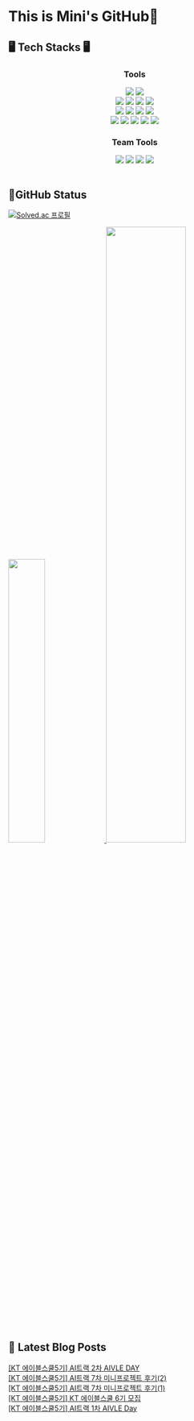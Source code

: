 # This is Mini's GitHub👋

## 🖥️ Tech Stacks 🖥️
<h3 align="center">Tools</h3>
 <div align="center">
  <img src="https://img.shields.io/badge/Python-3776AB?style=flat-square&logo=Python&logoColor=white">
  <img src="https://img.shields.io/badge/Java-007396?style=flat-square&logo=java&logoColor=white"> 
 
 </div>
 
 <div align="center">
   <img src="https://img.shields.io/badge/django-092E20?style=flat-square&logo=django&logoColor=white">
   <img src="https://img.shields.io/badge/mysql-4479A1?style=fflat-square&logo=mysql&logoColor=white"> 
   <img src="https://img.shields.io/badge/sqlite-003B57?style=fflat-square&logo=sqlite&logoColor=white"> 
   <img src="https://img.shields.io/badge/amazonec2-FF9900.svg?style=flat-square&logo=amazonec2&logoColor=white"/>
 </div>

 <div align="center">
   <img src="https://img.shields.io/badge/jupyter-F37626.svg?style=flat-square&logo=jupyter&logoColor=white"/>
  <img src="https://img.shields.io/badge/googlecolab-F9AB00.svg?style=flat-square&logo=googlecolabr&logoColor=white"/>
   <img src="https://img.shields.io/badge/intellijidea-000000.svg?style=flat-square&logo=intellijidea&logoColor=white"/>
  <img src="https://img.shields.io/badge/pycharm-000000.svg?style=flat-square&logo=pycharm&logoColor=white"/>
 </div>

 <div align="center">
   <img src="https://img.shields.io/badge/pandas-150458.svg?style=flat-square&logo=pandas&logoColor=white"/>
   <img src="https://img.shields.io/badge/numpy-013243.svg?style=flat-square&logo=numpy&logoColor=white"/>
   <img src="https://img.shields.io/badge/scikitlearn-F7931E.svg?style=flat-square&logo=scikitlearn&logoColor=white"/>
   <img src="https://img.shields.io/badge/tensorflow-FF6F00.svg?style=flat-square&logo=tensorflow&logoColor=white"/>
  <img src="https://img.shields.io/badge/pytorch-EE4C2C.svg?style=flat-square&logo=pytorch&logoColor=white"/>
 </div>

<h3 align="center">Team Tools</h3>
<div align="center">
 <img src="https://img.shields.io/badge/git-%23F05033.svg?style=flat-square&logo=git&logoColor=white"/> 
 <img src="https://img.shields.io/badge/github-%23121011.svg?style=flat-square&logo=github&logoColor=white"/>  
 <img src="https://img.shields.io/badge/Slack-4A154B?style=flat-square&logo=slack&logoColor=white"/> 
 <img src="https://img.shields.io/badge/Notion-%23000000.svg?style=flat-square&logo=notion&logoColor=white"/>
 
 </div>
<br>

## 📝GitHub Status
[![Solved.ac 프로필](http://mazassumnida.wtf/api/v2/generate_badge?boj=nalala8200)](https://solved.ac/nalala8200)

 <a href="https://github.com/anuraghazra/github-readme-stats">
     <img src="https://github-readme-stats.vercel.app/api/top-langs/?username=mini0-0&layout=donut&show_icons=true&theme=material-palenight&hide_border=true&bg_color=20232a&icon_color=58A6FF&text_color=fff&title_color=58A6FF&count_private=true&exclude_repo=Face-Transfer-Application" width=38% />
 </a>    
 
 <a href="https://github.com/anuraghazra/github-readme-stats">
   <img src="https://github-readme-stats.vercel.app/api?username=mini0-0&show_icons=true&theme=material-palenight&hide_border=true&bg_color=20232a&icon_color=58A6FF&text_color=fff&title_color=58A6FF&count_private=true" width=56% />
 </a>


## 📕 Latest Blog Posts

<a href=https://rose-brown.tistory.com/61>[KT 에이블스쿨5기] AI트랙 2차 AIVLE DAY</a></br><a href=https://rose-brown.tistory.com/60>[KT 에이블스쿨5기] AI트랙 7차 미니프로젝트 후기(2)</a></br><a href=https://rose-brown.tistory.com/59>[KT 에이블스쿨5기] AI트랙 7차 미니프로젝트 후기(1)</a></br><a href=https://rose-brown.tistory.com/58>[KT 에이블스쿨5기] KT 에이블스쿨 6기 모집</a></br><a href=https://rose-brown.tistory.com/57>[KT 에이블스쿨5기] AI트랙 1차 AIVLE Day</a></br>

